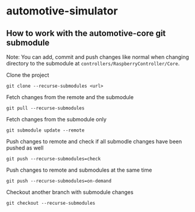 # automotive-simulator

## How to work with the automotive-core git submodule

Note: You can add, commit and push changes like normal when changing directory to the submodule at `controllers/RaspberryController/Core`.

Clone the project

```
git clone --recurse-submodules <url>
```

Fetch changes from the remote and the submodule

```
git pull --recurse-submodules
```

Fetch changes from the submodule only

```
git submodule update --remote
```

Push changes to remote and check if all submodle changes have been pushed as well

```
git push --recurse-submodules=check
```

Push changes to remote and submodules at the same time

```
git push --recurse-submodules=on-demand
```

Checkout another branch with submodule changes

```
git checkout --recurse-submodules
```